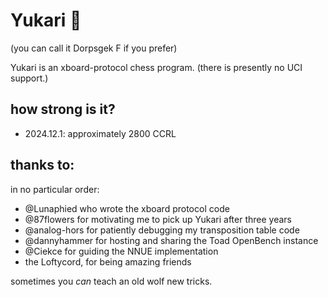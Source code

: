 # Yukari 💜
(you can call it Dorpsgek F if you prefer)

Yukari is an xboard-protocol chess program. (there is presently no UCI support.)

## how strong is it?

- 2024.12.1: approximately 2800 CCRL

## thanks to:

in no particular order:
- @Lunaphied who wrote the xboard protocol code
- @87flowers for motivating me to pick up Yukari after three years
- @analog-hors for patiently debugging my transposition table code
- @dannyhammer for hosting and sharing the Toad OpenBench instance
- @Ciekce for guiding the NNUE implementation
- the Loftycord, for being amazing friends

sometimes you *can* teach an old wolf new tricks.
